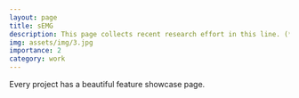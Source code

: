 ```yaml
---
layout: page
title: sEMG
description: This page collects recent research effort in this line. (**Update:April 2023**)
img: assets/img/3.jpg
importance: 2
category: work
---
```


Every project has a beautiful feature showcase page.
